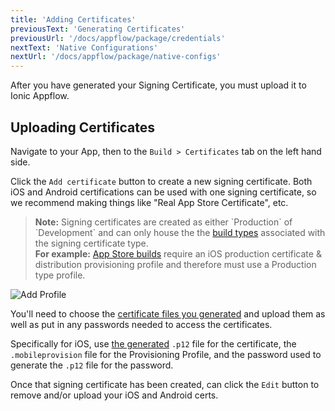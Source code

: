 ```yaml
---
title: 'Adding Certificates'
previousText: 'Generating Certificates'
previousUrl: '/docs/appflow/package/credentials'
nextText: 'Native Configurations'
nextUrl: '/docs/appflow/package/native-configs'
---
```


After you have generated your Signing Certificate, you must upload it to Ionic Appflow.

## Uploading Certificates

Navigate to your App, then to the `Build > Certificates` tab on the left hand side.

Click the `Add certificate` button to create a new signing certificate. Both iOS and Android certifications can be used with
one signing certificate, so we recommend making things like "Real App Store Certificate", etc.

<blockquote>
<b>Note:</b> Signing certificates are created as either `Production` of `Development` and can only house the the
<a href="/docs/appflow/package/build-types">build types</a> associated with the signing certificate type.
<br/>
<b>For example:</b> <a href="/docs/appflow/package/build-types#app-store">App Store builds</a> require an iOS production certificate & distribution provisioning profile
and therefore must use a </b>Production</b> type profile.
</blockquote>

![Add Profile](/docs/assets/img/appflow/ss-add-profile.png)

You'll need to choose the [certificate files you generated](/docs/appflow/package/credentials) and upload them
as well as put in any passwords needed to access the certificates.

Specifically for iOS, use [the generated](/docs/appflow/package/credentials) `.p12` file for the certificate, the `.mobileprovision` file for the Provisioning Profile, and the password used to generate the `.p12` file for the password.

Once that signing certificate has been created, can click the `Edit` button to remove and/or upload your iOS and Android certs.
